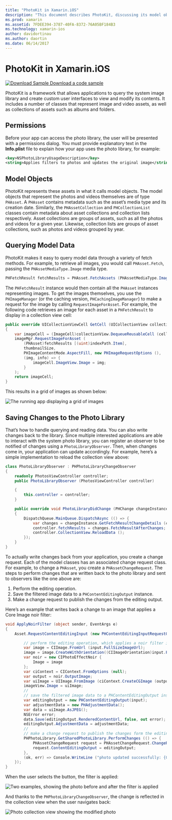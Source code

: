 ```yaml
---
title: "PhotoKit in Xamarin.iOS"
description: "This document describes PhotoKit, discussing its model objects, how to query model data, and saving changes to the photo library."
ms.prod: xamarin
ms.assetid: 7FDEE394-3787-40FA-8372-76A05BF184B3
ms.technology: xamarin-ios
author: davidortinau
ms.author: daortin
ms.date: 06/14/2017
---
```


# PhotoKit in Xamarin.iOS

[![Download Sample](~/media/shared/download.png) Download a code sample](https://docs.microsoft.com/samples/xamarin/ios-samples/ios11-samplephotoapp/)

PhotoKit is a framework that allows applications to query the system image library and create custom user interfaces to view and modify its contents. It includes a number of classes that represent image and video assets, as well as collections of assets such as albums and folders.

## Permissions

Before your app can access the photo library, the user will be presented with a permissions dialog. You must provide explanatory text in the **Info.plist** file to explain how your app uses the photo library, for example:

```xml
<key>NSPhotoLibraryUsageDescription</key>
<string>Applies filters to photos and updates the original image</string>
```

## Model Objects

PhotoKit represents these assets in what it calls model objects. The model objects that represent the photos and videos themselves are of type `PHAsset`. A `PHAsset` contains metadata such as the asset’s media type and its creation date.
Similarly, the `PHAssetCollection` and `PHCollectionList` classes contain metadata about asset collections and collection lists respectively. Asset collections are groups of assets, such as all the photos and videos for a given year. Likewise, collection lists are groups of asset collections, such as photos and videos grouped by year.

## Querying Model Data

PhotoKit makes it easy to query model data through a variety of fetch methods. For example, to retrieve all images, you would call `PHAsset.Fetch`, passing the `PHAssetMediaType.Image` media type.

```csharp
PHFetchResult fetchResults = PHAsset.FetchAssets (PHAssetMediaType.Image, null);
```

The `PHFetchResult` instance would then contain all the `PHAsset` instances representing images. To get the images themselves, you use the `PHImageManager` (or the caching version, `PHCachingImageManager`) to make a request for the image by calling `RequestImageForAsset`. For example, the following code retrieves an image for each asset in a `PHFetchResult` to display in a collection view cell:

```csharp
public override UICollectionViewCell GetCell (UICollectionView collectionView, NSIndexPath indexPath)
{
    var imageCell = (ImageCell)collectionView.DequeueReusableCell (cellId, indexPath);
    imageMgr.RequestImageForAsset (
        (PHAsset)fetchResults [(uint)indexPath.Item],
        thumbnailSize,
        PHImageContentMode.AspectFill, new PHImageRequestOptions (),
        (img, info) => {
            imageCell.ImageView.Image = img;
        }
    );
    return imageCell;
}
```

This results in a grid of images as shown below:

![The running app displaying a grid of images](photokit-images/image4.png)

## Saving Changes to the Photo Library

That’s how to handle querying and reading data. You can also write changes back to the library. Since multiple interested applications are able to interact with the system photo library, you can register an observer to be notified of changes using a `PhotoLibraryObserver`. Then, when changes come in, your application can update accordingly. For example, here’s a simple implementation to reload the collection view above:

```csharp
class PhotoLibraryObserver : PHPhotoLibraryChangeObserver
{
    readonly PhotosViewController controller;
    public PhotoLibraryObserver (PhotosViewController controller)

    {
        this.controller = controller;
    }

    public override void PhotoLibraryDidChange (PHChange changeInstance)
    {
        DispatchQueue.MainQueue.DispatchAsync (() => {
            var changes = changeInstance.GetFetchResultChangeDetails (controller.fetchResults);
            controller.fetchResults = changes.FetchResultAfterChanges;
            controller.CollectionView.ReloadData ();
        });
    }
}
```

To actually write changes back from your application, you create a change request. Each of the model classes has an associated change request class. For example, to change a `PHAsset`, you create a `PHAssetChangeRequest`. The steps to perform changes that are written back to the photo library and sent to observers like the one above are:

1. Perform the editing operation.
2. Save the filtered image data to a `PHContentEditingOutput` instance.
3. Make a change request to publish the changes from the editing output.

Here’s an example that writes back a change to an image that applies a Core Image noir filter:

```csharp
void ApplyNoirFilter (object sender, EventArgs e)
{
    Asset.RequestContentEditingInput (new PHContentEditingInputRequestOptions (), (input, options) => {

        // perform the editing operation, which applies a noir filter in this case
        var image = CIImage.FromUrl (input.FullSizeImageUrl);
        image = image.CreateWithOrientation((CIImageOrientation)input.FullSizeImageOrientation);
        var noir = new CIPhotoEffectNoir {
            Image = image
        };
        var ciContext = CIContext.FromOptions (null);
        var output = noir.OutputImage;
        var uiImage = UIImage.FromImage (ciContext.CreateCGImage (output, output.Extent));
        imageView.Image = uiImage;
        //
        // save the filtered image data to a PHContentEditingOutput instance
        var editingOutput = new PHContentEditingOutput(input);
        var adjustmentData = new PHAdjustmentData();
        var data = uiImage.AsJPEG();
        NSError error;
        data.Save(editingOutput.RenderedContentUrl, false, out error);
        editingOutput.AdjustmentData = adjustmentData;
        //
        // make a change request to publish the changes form the editing output
        PHPhotoLibrary.GetSharedPhotoLibrary.PerformChanges (() => {
            PHAssetChangeRequest request = PHAssetChangeRequest.ChangeRequest(Asset);
            request.ContentEditingOutput = editingOutput;
        },
        (ok, err) => Console.WriteLine ("photo updated successfully: {0}", ok));
    });
}
```

When the user selects the button, the filter is applied:

![Two examples, showing the photo before and after the filter is applied](photokit-images/image5.png)

And thanks to the `PHPhotoLibraryChangeObserver`, the change is reflected in the collection view when the user navigates back:

![Photo collection view showing the modified photo](photokit-images/image6.png)

